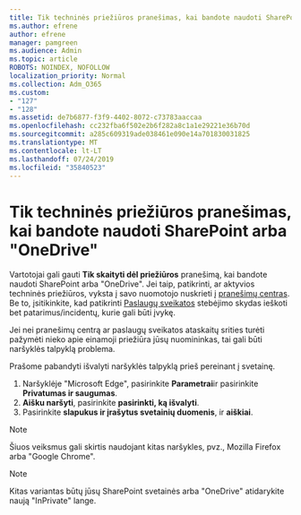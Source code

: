 ```yaml
---
title: Tik techninės priežiūros pranešimas, kai bandote naudoti SharePoint arba "OneDrive"
ms.author: efrene
author: efrene
manager: pamgreen
ms.audience: Admin
ms.topic: article
ROBOTS: NOINDEX, NOFOLLOW
localization_priority: Normal
ms.collection: Adm_O365
ms.custom:
- "127"
- "128"
ms.assetid: de7b6877-f3f9-4402-8072-c73783aaccaa
ms.openlocfilehash: cc232fba6f502e2b6f282a8c1a1e29221e36b70d
ms.sourcegitcommit: a285c609319ade038461e090e14a701830031825
ms.translationtype: MT
ms.contentlocale: lt-LT
ms.lasthandoff: 07/24/2019
ms.locfileid: "35840523"
---
```

# <a name="read-only-for-maintenance-message-when-attempting-to-use-sharepoint-or-onedrive"></a>Tik techninės priežiūros pranešimas, kai bandote naudoti SharePoint arba "OneDrive"

Vartotojai gali gauti **Tik skaityti dėl priežiūros** pranešimą, kai bandote naudoti SharePoint arba "OneDrive".  Jei taip, patikrinti, ar aktyvios techninės priežiūros, vyksta į savo nuomotojo nuskrieti į [pranešimų centras](https://portal.office.com/adminportal/home#/MessageCenter). Be to, įsitikinkite, kad patikrinti [Paslaugų sveikatos](https://portal.office.com/adminportal/home#/servicehealth) stebėjimo skydas ieškoti bet patarimus/incidentų, kurie gali būti įvykę.

Jei nei pranešimų centrą ar paslaugų sveikatos ataskaitų srities turėti pažymėti nieko apie einamoji priežiūra jūsų nuomininkas, tai gali būti naršyklės talpyklą problema.

Prašome pabandyti išvalyti naršyklės talpyklą prieš pereinant į svetainę.

1. Naršyklėje "Microsoft Edge", pasirinkite **Parametrai**ir pasirinkite **Privatumas ir saugumas**.
2. **Aišku naršyti**, pasirinkite **pasirinkti, ką išvalyti**.
3. Pasirinkite **slapukus ir įrašytus svetainių duomenis**, ir **aiškiai**.

>[!Note] 
> Šiuos veiksmus gali skirtis naudojant kitas naršykles, pvz., Mozilla Firefox arba "Google Chrome".

>[!Note] 
> Kitas variantas būtų jūsų SharePoint svetainės arba "OneDrive" atidarykite naują "InPrivate" lange.